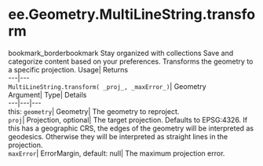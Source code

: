  
#  ee.Geometry.MultiLineString.transform
bookmark_borderbookmark Stay organized with collections  Save and categorize content based on your preferences.
Transforms the geometry to a specific projection. 
Usage| Returns  
---|---  
`MultiLineString.transform( _proj_, _maxError_)`| Geometry  
Argument| Type| Details  
---|---|---  
this: `geometry`| Geometry| The geometry to reproject.  
`proj`| Projection, optional| The target projection. Defaults to EPSG:4326. If this has a geographic CRS, the edges of the geometry will be interpreted as geodesics. Otherwise they will be interpreted as straight lines in the projection.  
`maxError`| ErrorMargin, default: null| The maximum projection error.  
